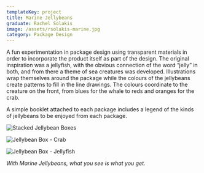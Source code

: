 ```yaml
---
templateKey: project
title: Marine Jellybeans
graduate: Rachel Solakis
image: /assets/rsolakis-marine.jpg
category: Package Design
---
```

A fun experimentation in package design using transparent materials in order to incorporate the product itself as part of the design. The original inspiration was a jellyfish, with the obvious connection of the word “jelly” in both, and from there a theme of sea creatures was developed.  Illustrations wrap themselves around the package while the colours of the jellybeans create patterns to fill in the line drawings. The colours coordinate to the creature on the front, from blues for the whale to reds and oranges for the crab. 

A simple booklet attached to each package includes a legend of the kinds of jellybeans to be enjoyed from each package. 

![Stacked Jellybean Boxes](/assets/rsolakis-marine2.jpg)

![Jellybean Box - Crab](/assets/rsolakis-marine4.jpg)

![Jellybean Box - Jellyfish](/assets/rsolakis-marine5.jpg)

_With Marine Jellybeans, what you see is what you get._
